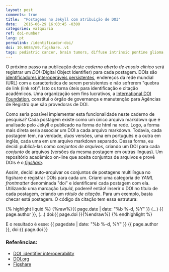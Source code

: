 ```yaml
---
layout: post
comments: true
title:  "Postagens no Jekyll com atribuição de DOI"
date:   2016-06-29 16:03:45 -0300
categories: valquiria
ref: doi-number
lang: pt
permalink: /identificador-doi/
doi: 10.6084/m9.figshare..v1
tags: pediatric cancer, brain tumors, diffuse intrinsic pontine glioma, clinical trial, figshare, doi, jekyll
---
```


O próximo passo na publicação deste _caderno aberto de ensaio clínico_ será registrar um _DOI_ (Digital Object Identifier) para cada postagem. DOIs são [identificadores interoperáveis persistentes][id-io], endereços da rede mundial (URL) com a característica de serem persistentes e não sofrerem "quebra de link (link rot)". Isto os torna úteis para identificação e citação acadêmicos. Uma organização sem fins lucrativos, a [International DOI Foundation][doi], constitui o órgão de governança e manutenção para Agências de Registro que são provedoras de DOI.  

Como seria possível implementar esta funcionalidade neste caderno de pesquisa? Cada postagem existe como um único arquivo markdown que é analisado pelo Jekyll e publicado na forma de html na rede. Logo, a forma mais direta seria associar um DOI a cada arquivo markdown. Todavia, cada postagem tem, na verdade, _duas_ versões, uma em português e a outra em inglês, cada uma em um arquivo markdown separado. Dessa forma, eu decidi publicá-las como _conjuntos de arquivos_, criando um DOI para cada _conjunto_ de arquivos (versões da mesma postagem em outras línguas). Um repositório acadêmico on-line que aceita conjuntos de arquivos e provê DOIs é o [_figshare_][fig].

Assim, decidi auto-arquivar os conjuntos de postagens multilíngua no figshare e registrar DOIs para cada um. Criarei uma categoria de _YAML frontmatter_ denominada "doi" e identificarei cada postagem com ela. Utilizando uma marcação _Liquid_, poderei! então! inserir o DOI no título de cada postagem, criando um _rótulo de citação_. Para um exemplo, basta checar está postagem. O código da citação tem essa estrutura:

{% highlight liquid %}
{%raw%}{{ page.date | date: "%b %-d, %Y" }} (...) {{ page.author }}, (...) doi:{{ page.doi }}{%endraw%}
{% endhighlight %}

E o resultado é esse: {{ pagedate | date: "%b %-d, %Y" }} {{ page.author }}, doi:{{ page.doi }}

### Referências:

- [DOI, identifier interoperability][id-io]
- [DOI.org][doi]
- [Figshare][fig]


[id-io]: https://www.doi.org/factsheets/Identifier_Interoper.html
[doi]: http://www.doi.org
[fig]: http://www.figshare.com
